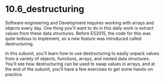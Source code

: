 # 10.6_destructuring


Software engineering and Development requires working with arrays and objects every day. One thing you'll want to do in this daily work is extract values from these data structures. Before ES2015, the code for this was quite tedious to implement, so a new feature was introduced called destructuring. 

 

In this subunit, you'll learn how to use destructuring to easily unpack values from a variety of objects, functions, arrays, and nested data structures. You'll see how destructuring can be used to swap values in arrays, and at the end of the subunit, you'll have a few exercises to get some hands-on practice. 
